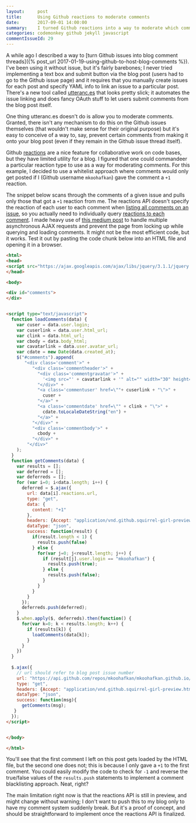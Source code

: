 ```yaml
---
layout:     post
title:      Using Github reactions to moderate comments
date:       2017-09-01 14:00:00
summary:    I turned Github reactions into a way to moderate which comments get posted to my blog. 
categories: codemonkey github jekyll javascript
commentIssueId: 29
---
```


A while ago I described a way to 
[turn Github issues into blog comment threads]({% post_url 2017-01-19-using-github-to-host-blog-comments %}). I've been using it
without issue, but it's fairly barebones; I never tried implementing
a text box and submit button via the blog post (users had to go to
the Github issue page) and it requires that you manually create 
issues for each post and specify YAML info to link an issue to a
particular post. There's a new tool called 
[utteranc.es](https://utteranc.es/) that looks pretty slick; it 
automates the issue linking and does fancy OAuth stuff to let
users submit comments from the blog post itself.

One thing utteranc.es doesn't do is allow you to moderate comments.
Granted, there isn't any mechanism to do this on the Github issues
themselves (that wouldn't make sense for their original purpose)
but it's easy to conceive of a way to, say, prevent certain comments
from making it onto your blog post (even if they remain in the Github
issue thread itself).

Github 
[reactions](https://github.com/blog/2119-add-reactions-to-pull-requests-issues-and-comments)
are a nice feature for collaborative work on code bases, but they have
limited utility for a blog. I figured that one could commandeer a 
particular reaction type to use as a way for moderating comments.
For this example, I decided to use a whitelist approach where 
comments would only get posted if I (Github username `mkoohafkan`)
gave the comment a `+1` reaction.

The snippet below scans through the comments of a given issue
and pulls only those that got a `+1` reaction from me. The reactions 
API doesn't specify the reaction of each user to each comment when 
[listing all comments on an issue](https://developer.github.com/v3/issues/comments/#list-comments-on-an-issue),
so you actually need to individually query
[reactions to each comment](https://developer.github.com/v3/reactions/#list-reactions-for-an-issue-comment). 
I made heavy use of 
[this medium post](https://medium.com/@sungyeol.choi/making-multiple-ajax-calls-and-deciphering-when-apply-array-b35d1b4b1f50)
to handle multiple asynchronous AJAX requests and prevent the page from
locking up while querying and loading comments. It might not be the 
most efficient code, but it works. Test it out by pasting the 
code chunk below into an HTML file and opening it in a browser.

```html
<html>
<head>
<script src="https://ajax.googleapis.com/ajax/libs/jquery/3.1.1/jquery.min.js"></script>
</head>

<body>

<div id="comments">
</div>


<script type="text/javascript">
  function loadComments(data) {
    var cuser = data.user.login;
    var cuserlink = data.user.html_url;
    var clink = data.html_url;
    var cbody = data.body_html;
    var cavatarlink = data.user.avatar_url;      
    var cdate = new Date(data.created_at);
    $("#comments").append(
       "<div class='comment'>" + 
          "<div class='commentheader'>" + 
            "<div class='commentgravatar'>" + 
              '<img src="' + cavatarlink + '" alt="" width="30" height="30">' + 
            "</div>" + 
            "<a class='commentuser' href=\""+ cuserlink + "\">" + 
              cuser + 
            "</a>" + 
            "<a class='commentdate' href=\"" + clink + "\">" + 
              cdate.toLocaleDateString("en") +  
            "</a>" +
          "</div>" + 
          "<div class='commentbody'>" + 
            cbody + 
          "</div>" + 
        "</div>"
    );
  }
  function getComments(data) {
    var results = [];
    var deferred = [];
    var deferreds = [];
    for (var i=0; i<data.length; i++) {
      deferred = $.ajax({
        url: data[i].reactions.url, 
        type: "get",
        data: {
          content: "+1"
        },
        headers: {Accept: "application/vnd.github.squirrel-girl-preview"},
        dataType: "json",
        success: function(result) {
          if(result.length < 1) {
            results.push(false)
          } else {
            for(var j=0; j<result.length; j++) {
              if (result[j].user.login == "mkoohafkan") {
                results.push(true);
              } else {
                results.push(false);
              }
            }
          }
        }
      });
      deferreds.push(deferred);
    }
    $.when.apply($, deferreds).then(function() {
      for(var k=0; k < results.length; k++) {
        if (results[k]) {
          loadComments(data[k]);
        }
      }
    })
  }
  
  $.ajax({
    // url should refer to blog post issue number
    url: "https://api.github.com/repos/mkoohafkan/mkoohafkan.github.io/issues/29/comments",
    type: "get",
    headers: {Accept: "application/vnd.github.squirrel-girl-preview.html+json"},
    dataType: "json",
    success: function(msg){
      getComments(msg);
   }
  });
</script>


</body>

</html>
```

You'll see that the first comment I left on this post gets loaded 
by the HTML file, but the second one does not; this is because I
only gave a `+1` to the first comment. You could easily modify the 
code to check for `-1` and reverse the true/false values of the 
`results.push` statements to implement a comment blacklisting 
approach. Neat, right? 

The main limitation right now is that the reactions API is still in
preview, and might change without warning; I don't want to push this
to my blog only to have my comment system suddenly break. But it's a
proof of concept, and should be straightforward to implement once the
reactions API is finalized.


